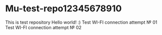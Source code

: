 # Mu-test-repo12345678910
This is test repository
Hello world!
:)
Test WI-FI connection attempt № 01
Test WI-FI connection attempt № 02